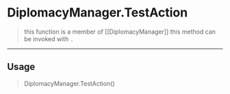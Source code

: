 # DiplomacyManager.TestAction
> this function is a member of [[DiplomacyManager]]
> this method can be invoked with `.`
-----
## Usage
> DiplomacyManager.TestAction()
